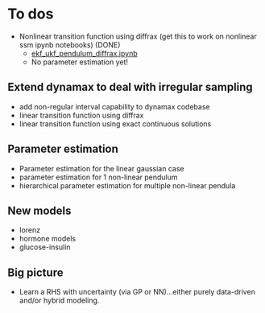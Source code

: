 # To dos

- Nonlinear transition function using diffrax (get this to work on nonlinear ssm ipynb notebooks) (DONE)
    - [ekf_ukf_pendulum_diffrax.ipynb](./notebooks/ekf_ukf_pendulum_diffrax.ipynb)
    - No parameter estimation yet!
    

## Extend dynamax to deal with irregular sampling
- add non-regular interval capability to dynamax codebase
- linear transition function using diffrax
- linear transition function using exact continuous solutions

## Parameter estimation
- Parameter estimation for the linear gaussian case
- parameter estimation for 1 non-linear pendulum
- hierarchical parameter estimation for multiple non-linear pendula

## New models

- lorenz
- hormone models
- glucose-insulin

## Big picture
- Learn a RHS with uncertainty (via GP or NN)...either purely data-driven and/or hybrid modeling.
